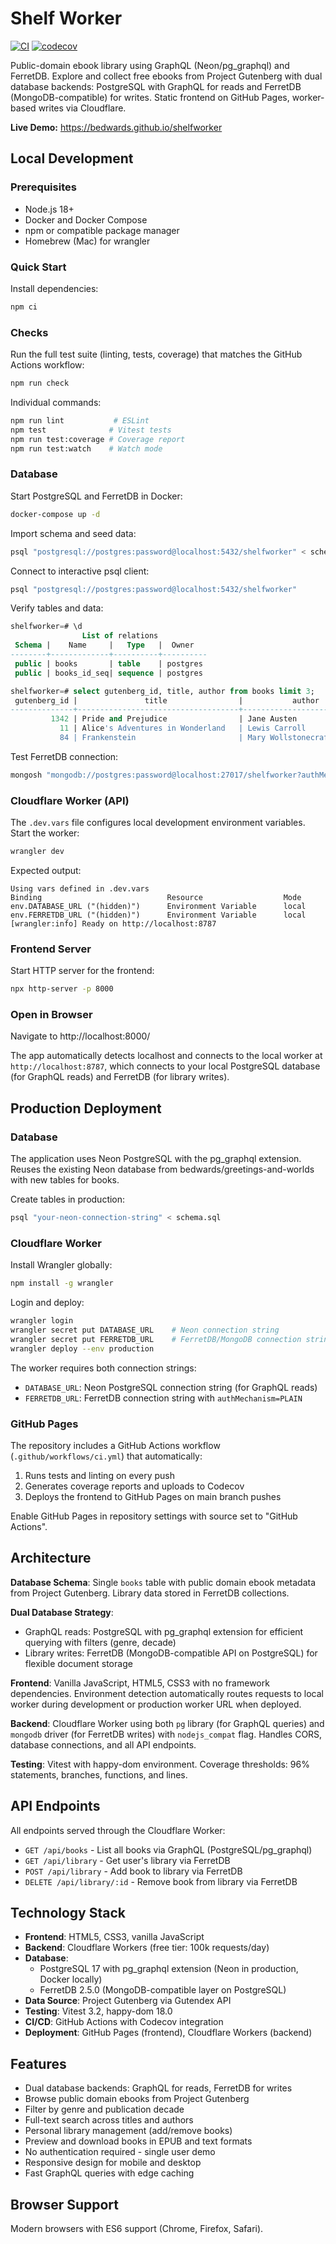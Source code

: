 # Shelf Worker

[![CI](https://github.com/bedwards/shelfworker/actions/workflows/ci.yml/badge.svg)](https://github.com/bedwards/shelfworker/actions)
[![codecov](https://codecov.io/gh/bedwards/shelfworker/branch/main/graph/badge.svg)](https://codecov.io/gh/bedwards/shelfworker)

Public-domain ebook library using GraphQL (Neon/pg_graphql) and FerretDB. Explore and collect free ebooks from Project Gutenberg with dual database backends: PostgreSQL with GraphQL for reads and FerretDB (MongoDB-compatible) for writes. Static frontend on GitHub Pages, worker-based writes via Cloudflare.

**Live Demo:** https://bedwards.github.io/shelfworker

## Local Development

### Prerequisites

- Node.js 18+
- Docker and Docker Compose
- npm or compatible package manager
- Homebrew (Mac) for wrangler

### Quick Start

Install dependencies:
```bash
npm ci
```

### Checks

Run the full test suite (linting, tests, coverage) that matches the GitHub Actions workflow:
```bash
npm run check
```

Individual commands:
```bash
npm run lint           # ESLint
npm test              # Vitest tests
npm run test:coverage # Coverage report
npm run test:watch    # Watch mode
```

### Database

Start PostgreSQL and FerretDB in Docker:
```bash
docker-compose up -d
```

Import schema and seed data:
```bash
psql "postgresql://postgres:password@localhost:5432/shelfworker" < schema.sql
```

Connect to interactive psql client:
```bash
psql "postgresql://postgres:password@localhost:5432/shelfworker"
```

Verify tables and data:
```sql
shelfworker=# \d
                List of relations
 Schema |    Name     |   Type   |  Owner
--------+-------------+----------+----------
 public | books       | table    | postgres
 public | books_id_seq| sequence | postgres

shelfworker=# select gutenberg_id, title, author from books limit 3;
 gutenberg_id |               title                |           author
--------------+------------------------------------+-----------------------------
         1342 | Pride and Prejudice                | Jane Austen
           11 | Alice's Adventures in Wonderland   | Lewis Carroll
           84 | Frankenstein                       | Mary Wollstonecraft Shelley
```

Test FerretDB connection:
```bash
mongosh "mongodb://postgres:password@localhost:27017/shelfworker?authMechanism=PLAIN"
```

### Cloudflare Worker (API)

The `.dev.vars` file configures local development environment variables. Start the worker:
```bash
wrangler dev
```

Expected output:
```
Using vars defined in .dev.vars
Binding                            Resource                  Mode
env.DATABASE_URL ("(hidden)")      Environment Variable      local
env.FERRETDB_URL ("(hidden)")      Environment Variable      local
[wrangler:info] Ready on http://localhost:8787
```

### Frontend Server

Start HTTP server for the frontend:
```bash
npx http-server -p 8000
```

### Open in Browser

Navigate to http://localhost:8000/

The app automatically detects localhost and connects to the local worker at `http://localhost:8787`, which connects to your local PostgreSQL database (for GraphQL reads) and FerretDB (for library writes).

## Production Deployment

### Database

The application uses Neon PostgreSQL with the pg_graphql extension. Reuses the existing Neon database from bedwards/greetings-and-worlds with new tables for books.

Create tables in production:
```bash
psql "your-neon-connection-string" < schema.sql
```

### Cloudflare Worker

Install Wrangler globally:
```bash
npm install -g wrangler
```

Login and deploy:
```bash
wrangler login
wrangler secret put DATABASE_URL    # Neon connection string
wrangler secret put FERRETDB_URL    # FerretDB/MongoDB connection string
wrangler deploy --env production
```

The worker requires both connection strings:
- `DATABASE_URL`: Neon PostgreSQL connection string (for GraphQL reads)
- `FERRETDB_URL`: FerretDB connection string with `authMechanism=PLAIN`

### GitHub Pages

The repository includes a GitHub Actions workflow (`.github/workflows/ci.yml`) that automatically:
1. Runs tests and linting on every push
2. Generates coverage reports and uploads to Codecov
3. Deploys the frontend to GitHub Pages on main branch pushes

Enable GitHub Pages in repository settings with source set to "GitHub Actions".

## Architecture

**Database Schema**: Single `books` table with public domain ebook metadata from Project Gutenberg. Library data stored in FerretDB collections.

**Dual Database Strategy**:
- GraphQL reads: PostgreSQL with pg_graphql extension for efficient querying with filters (genre, decade)
- Library writes: FerretDB (MongoDB-compatible API on PostgreSQL) for flexible document storage

**Frontend**: Vanilla JavaScript, HTML5, CSS3 with no framework dependencies. Environment detection automatically routes requests to local worker during development or production worker URL when deployed.

**Backend**: Cloudflare Worker using both `pg` library (for GraphQL queries) and `mongodb` driver (for FerretDB writes) with `nodejs_compat` flag. Handles CORS, database connections, and all API endpoints.

**Testing**: Vitest with happy-dom environment. Coverage thresholds: 96% statements, branches, functions, and lines.

## API Endpoints

All endpoints served through the Cloudflare Worker:

- `GET /api/books` - List all books via GraphQL (PostgreSQL/pg_graphql)
- `GET /api/library` - Get user's library via FerretDB
- `POST /api/library` - Add book to library via FerretDB
- `DELETE /api/library/:id` - Remove book from library via FerretDB

## Technology Stack

- **Frontend**: HTML5, CSS3, vanilla JavaScript
- **Backend**: Cloudflare Workers (free tier: 100k requests/day)
- **Database**: 
  - PostgreSQL 17 with pg_graphql extension (Neon in production, Docker locally)
  - FerretDB 2.5.0 (MongoDB-compatible layer on PostgreSQL)
- **Data Source**: Project Gutenberg via Gutendex API
- **Testing**: Vitest 3.2, happy-dom 18.0
- **CI/CD**: GitHub Actions with Codecov integration
- **Deployment**: GitHub Pages (frontend), Cloudflare Workers (backend)

## Features

- Dual database backends: GraphQL for reads, FerretDB for writes
- Browse public domain ebooks from Project Gutenberg
- Filter by genre and publication decade
- Full-text search across titles and authors
- Personal library management (add/remove books)
- Preview and download books in EPUB and text formats
- No authentication required - single user demo
- Responsive design for mobile and desktop
- Fast GraphQL queries with edge caching

## Browser Support

Modern browsers with ES6 support (Chrome, Firefox, Safari).
